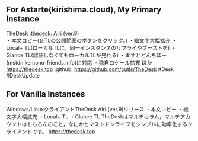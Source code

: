 ## For Astarte(kirishima.cloud), My Primary Instance

TheDesk :thedesk: Airi (ver.9)  
・本文コピー(各TLの公開範囲のボタンをクリック。)
・絵文字大幅拡充
・Local+ TL(ローカルTLに，同一インスタンスのリプライやブーストを)
・Glance TL(認証しなくてもローカルTLが見れる)
・ますとどんちほー(mstdn.kemono-friends.info)に対応
・独自ロケール拡充
ほか
https://thedesk.top
 :github: https://github.com/cutls/TheDesk #Desk #DeskUpdate

 ## For Vanilla Instances

 Windows/LinuxクライアントTheDesk Airi (ver.9)リリース
・本文コピー
・絵文字大幅拡充
・Local+ TL
・Glance TL
TheDeskはマルチカラム，マルチアカウントはもちろんのこと，なにかとマストドンライフをシンプルに効率化するクライアントです。
https://thedesk.top